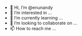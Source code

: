 - 👋 Hi, I’m @enunandy
- 👀 I’m interested in ...
- 🌱 I’m currently learning ...
- 💞️ I’m looking to collaborate on ...
- 📫 How to reach me ...

<!---
enunandy/enunandy is a ✨ special ✨ repository because its `README.md` (this file) appears on your GitHub profile.
You can click the Preview link to take a look at your changes.
--->
